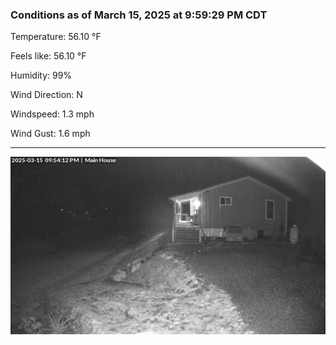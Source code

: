 ### Conditions as of March 15, 2025 at 9:59:29 PM CDT 

Temperature: 56.10 &deg;F

Feels like: 56.10 &deg;F

Humidity: 99%

Wind Direction: N

Windspeed: 1.3 mph

Wind Gust: 1.6 mph

---

<img src="./images/latest.jpeg"/>

